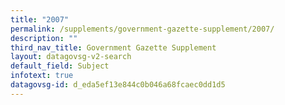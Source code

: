 ```yaml
---
title: "2007"
permalink: /supplements/government-gazette-supplement/2007/
description: ""
third_nav_title: Government Gazette Supplement
layout: datagovsg-v2-search
default_field: Subject
infotext: true
datagovsg-id: d_eda5ef13e844c0b046a68fcaec0dd1d5
---
```

